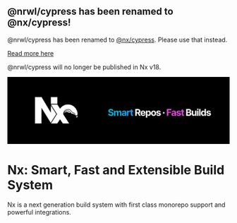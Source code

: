 ## @nrwl/cypress has been renamed to @nx/cypress!

@nrwl/cypress has been renamed to [@nx/cypress](https://www.npmjs.com/package/@nx/cypress). Please use that instead.

[Read more here](https://nx.dev/recipes/other/rescope)

@nrwl/cypress will no longer be published in Nx v18.

<p style="text-align: center;"><img src="https://raw.githubusercontent.com/nrwl/nx/master/images/nx.png" width="600" alt="Nx - Smart, Fast and Extensible Build System"></p>

# Nx: Smart, Fast and Extensible Build System

Nx is a next generation build system with first class monorepo support and powerful integrations.
